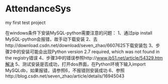 # AttendanceSys
my first test project

在windows条件下安装MySQL-python需要注意的问题：
1、通过pip install MySQL-python会报错，故手动下载安装
2、去http://download.csdn.net/download/seven_zhao/6607625下载安装包
3、步骤2中的安装可能会出现Python version 2.7 required, which was not found in the registry错误
4、步骤3中的错误参照http://www.jb51.net/article/54329.htm解决
5、测试安装是否成功，打开dos界面，在Python环境下输入import MySQLdb，如果报错，请参照6，不报错则安装成功
6、参照http://blog.csdn.net/seven_zhao/article/details/16945043
